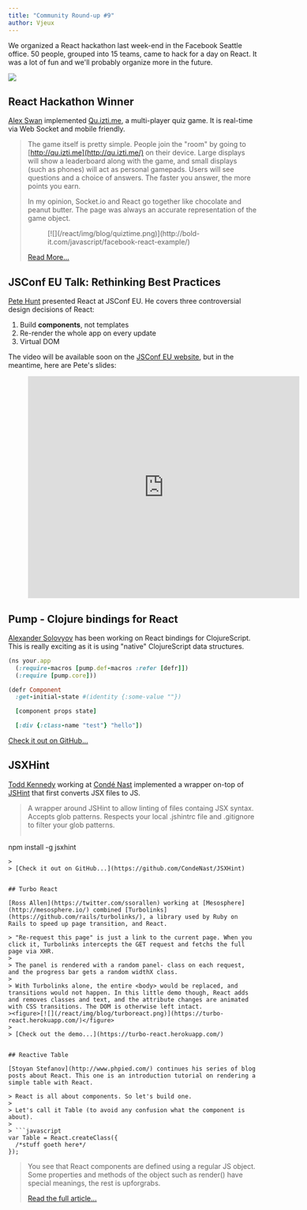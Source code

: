```yaml
---
title: "Community Round-up #9"
author: Vjeux
---
```


We organized a React hackathon last week-end in the Facebook Seattle office. 50 people, grouped into 15 teams, came to hack for a day on React. It was a lot of fun and we'll probably organize more in the future.

![](/react/img/blog/react-hackathon.jpg)


## React Hackathon Winner

[Alex Swan](http://bold-it.com/) implemented [Qu.izti.me](http://qu.izti.me/), a multi-player quiz game. It is real-time via Web Socket and mobile friendly.

> The game itself is pretty simple. People join the "room" by going to [http://qu.izti.me](http://qu.izti.me/) on their device. Large displays will show a leaderboard along with the game, and small displays (such as phones) will act as personal gamepads. Users will see questions and a choice of answers. The faster you answer, the more points you earn.
>
> In my opinion, Socket.io and React go together like chocolate and peanut butter. The page was always an accurate representation of the game object.
><figure>[![](/react/img/blog/quiztime.png)](http://bold-it.com/javascript/facebook-react-example/)</figure>
>
> [Read More...](http://bold-it.com/javascript/facebook-react-example/)

## JSConf EU Talk: Rethinking Best Practices

[Pete Hunt](http://www.petehunt.net/) presented React at JSConf EU. He covers three controversial design decisions of React:

1. Build **components**, not templates
2. Re-render the whole app on every update
3. Virtual DOM

The video will be available soon on the [JSConf EU website](http://2013.jsconf.eu/speakers/pete-hunt-react-rethinking-best-practices.html), but in the meantime, here are Pete's slides:

<figure><iframe src="http://www.slideshare.net/slideshow/embed_code/26589373" width="550" height="450" frameborder="0" marginwidth="0" marginheight="0" scrolling="no" allowfullscreen></iframe></figure>


## Pump - Clojure bindings for React

[Alexander Solovyov](http://solovyov.net/) has been working on React bindings for ClojureScript. This is really exciting as it is using "native" ClojureScript data structures.

```ruby
(ns your.app
  (:require-macros [pump.def-macros :refer [defr]])
  (:require [pump.core]))

(defr Component
  :get-initial-state #(identity {:some-value ""})

  [component props state]

  [:div {:class-name "test"} "hello"])
```

[Check it out on GitHub...](https://github.com/piranha/pump)


## JSXHint

[Todd Kennedy](http://blog.selfassembled.org/) working at [Cond&eacute; Nast](http://www.condenast.com/) implemented a wrapper on-top of [JSHint](http://www.jshint.com/) that first converts JSX files to JS.

> A wrapper around JSHint to allow linting of files containg JSX syntax. Accepts glob patterns. Respects your local .jshintrc file and .gitignore to filter your glob patterns.
>
> ```
npm install -g jsxhint
```
>
> [Check it out on GitHub...](https://github.com/CondeNast/JSXHint)


## Turbo React

[Ross Allen](https://twitter.com/ssorallen) working at [Mesosphere](http://mesosphere.io/) combined [Turbolinks](https://github.com/rails/turbolinks/), a library used by Ruby on Rails to speed up page transition, and React.

> "Re-request this page" is just a link to the current page. When you click it, Turbolinks intercepts the GET request and fetchs the full page via XHR.
>
> The panel is rendered with a random panel- class on each request, and the progress bar gets a random widthX class.
>
> With Turbolinks alone, the entire <body> would be replaced, and transitions would not happen. In this little demo though, React adds and removes classes and text, and the attribute changes are animated with CSS transitions. The DOM is otherwise left intact.
><figure>[![](/react/img/blog/turboreact.png)](https://turbo-react.herokuapp.com/)</figure>
>
> [Check out the demo...](https://turbo-react.herokuapp.com/)


## Reactive Table

[Stoyan Stefanov](http://www.phpied.com/) continues his series of blog posts about React. This one is an introduction tutorial on rendering a simple table with React.

> React is all about components. So let's build one.
>
> Let's call it Table (to avoid any confusion what the component is about).
>
> ```javascript
var Table = React.createClass({
  /*stuff goeth here*/
});
```
>
> You see that React components are defined using a regular JS object. Some properties and methods of the object such as render() have special meanings, the rest is upforgrabs.
>
> [Read the full article...](http://www.phpied.com/reactive-table/)

